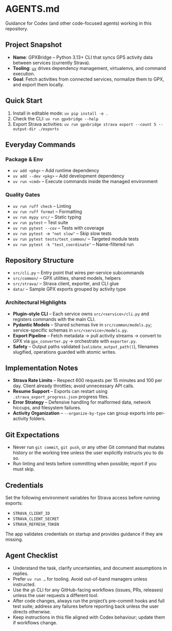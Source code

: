 # AGENTS.md

Guidance for Codex (and other code-focused agents) working in this repository.

## Project Snapshot
- **Name**: GPXBridge – Python 3.13+ CLI that syncs GPS activity data between services (currently Strava).
- **Tooling**: [`uv`](https://github.com/astral-sh/uv) drives dependency management, virtualenvs, and command execution.
- **Goal**: Fetch activities from connected services, normalize them to GPX, and export them locally.

## Quick Start
1. Install in editable mode: `uv pip install -e .`
2. Check the CLI: `uv run gpxbridge --help`
3. Export Strava activities: `uv run gpxbridge strava export --count 5 --output-dir ./exports`

## Everyday Commands
### Package & Env
- `uv add <pkg>` – Add runtime dependency
- `uv add --dev <pkg>` – Add development dependency
- `uv run <cmd>` – Execute commands inside the managed environment

### Quality Gates
- `uv run ruff check` – Linting
- `uv run ruff format` – Formatting
- `uv run mypy src/` – Static typing
- `uv run pytest` – Test suite
- `uv run pytest --cov` – Tests with coverage
- `uv run pytest -m "not slow"` – Skip slow tests
- `uv run pytest tests/test_common/` – Targeted module tests
- `uv run pytest -k "test_coordinate"` – Name-filtered run

## Repository Structure
- `src/cli.py` – Entry point that wires per-service subcommands
- `src/common/` – GPX utilities, shared models, helpers
- `src/strava/` – Strava client, exporter, and CLI glue
- `data/` – Sample GPX exports grouped by activity type

### Architectural Highlights
- **Plugin-style CLI** – Each service owns `src/<service>/cli.py` and registers commands with the main CLI.
- **Pydantic Models** – Shared schemas live in `src/common/models.py`; service-specific schemas in `src/<service>/models.py`.
- **Export Pipeline** – Fetch metadata → pull activity streams → convert to GPX via `gpx_converter.py` → orchestrate with `exporter.py`.
- **Safety** – Output paths validated (`validate_output_path()`), filenames slugified, operations guarded with atomic writes.

## Implementation Notes
- **Strava Rate Limits** – Respect 600 requests per 15 minutes and 100 per day. Client already throttles; avoid unnecessary API calls.
- **Resume Support** – Exports can restart using `.strava_export_progress.json` progress files.
- **Error Strategy** – Defensive handling for malformed data, network hiccups, and filesystem failures.
- **Activity Organization** – `--organize-by-type` can group exports into per-activity folders.

## Git Expectations
- Never run `git commit`, `git push`, or any other Git command that mutates history or the working tree unless the user explicitly instructs you to do so.
- Run linting and tests before committing when possible; report if you must skip.

## Credentials
Set the following environment variables for Strava access before running exports:
- `STRAVA_CLIENT_ID`
- `STRAVA_CLIENT_SECRET`
- `STRAVA_REFRESH_TOKEN`

The app validates credentials on startup and provides guidance if they are missing.

## Agent Checklist
- Understand the task, clarify uncertainties, and document assumptions in replies.
- Prefer `uv run …` for tooling. Avoid out-of-band managers unless instructed.
- Use the `gh` CLI for any GitHub-facing workflows (issues, PRs, releases) unless the user requests a different tool.
- After code changes, always run the project’s pre-commit hooks and full test suite; address any failures before reporting back unless the user directs otherwise.
- Keep instructions in this file aligned with Codex behaviour; update them if workflows change.
